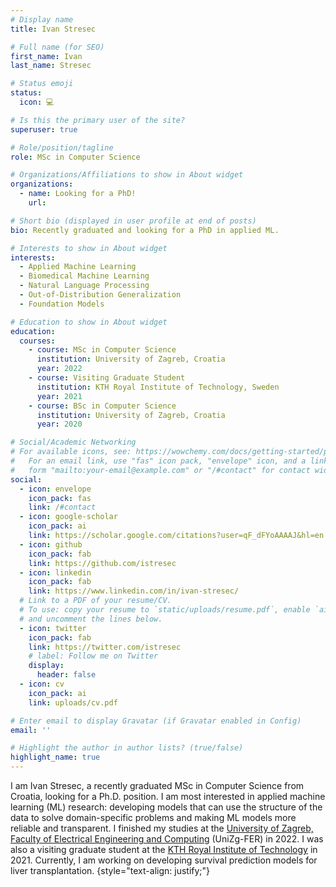 ```yaml
---
# Display name
title: Ivan Stresec

# Full name (for SEO)
first_name: Ivan
last_name: Stresec

# Status emoji
status:
  icon: 💻

# Is this the primary user of the site?
superuser: true

# Role/position/tagline
role: MSc in Computer Science

# Organizations/Affiliations to show in About widget
organizations:
  - name: Looking for a PhD!
    url:

# Short bio (displayed in user profile at end of posts)
bio: Recently graduated and looking for a PhD in applied ML.

# Interests to show in About widget
interests:
  - Applied Machine Learning
  - Biomedical Machine Learning
  - Natural Language Processing
  - Out-of-Distribution Generalization
  - Foundation Models

# Education to show in About widget
education:
  courses:
    - course: MSc in Computer Science
      institution: University of Zagreb, Croatia
      year: 2022
    - course: Visiting Graduate Student
      institution: KTH Royal Institute of Technology, Sweden
      year: 2021
    - course: BSc in Computer Science
      institution: University of Zagreb, Croatia
      year: 2020

# Social/Academic Networking
# For available icons, see: https://wowchemy.com/docs/getting-started/page-builder/#icons
#   For an email link, use "fas" icon pack, "envelope" icon, and a link in the
#   form "mailto:your-email@example.com" or "/#contact" for contact widget.
social:
  - icon: envelope
    icon_pack: fas
    link: /#contact
  - icon: google-scholar
    icon_pack: ai
    link: https://scholar.google.com/citations?user=qF_dFYoAAAAJ&hl=en
  - icon: github
    icon_pack: fab
    link: https://github.com/istresec
  - icon: linkedin
    icon_pack: fab
    link: https://www.linkedin.com/in/ivan-stresec/
  # Link to a PDF of your resume/CV.
  # To use: copy your resume to `static/uploads/resume.pdf`, enable `ai` icons in `params.yaml`,
  # and uncomment the lines below.
  - icon: twitter
    icon_pack: fab
    link: https://twitter.com/istresec
    # label: Follow me on Twitter
    display:
      header: false
  - icon: cv
    icon_pack: ai
    link: uploads/cv.pdf

# Enter email to display Gravatar (if Gravatar enabled in Config)
email: ''

# Highlight the author in author lists? (true/false)
highlight_name: true
---
```


I am Ivan Stresec, a recently graduated MSc in Computer Science from Croatia, looking for a Ph.D. position. I am most interested in applied machine learning (ML) research: developing models that can use the structure of the data to solve domain-specific problems and making ML models more reliable and transparent. I finished my studies at the [University of Zagreb, Faculty of Electrical Engineering and Computing](https://www.fer.unizg.hr/en) (UniZg-FER) in 2022. I was also a visiting graduate student at the [KTH Royal Institute of Technology](https://www.kth.se/en) in 2021. Currently, I am working on developing survival prediction models for liver transplantation.
{style="text-align: justify;"}
